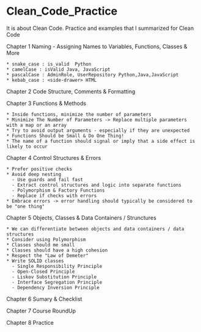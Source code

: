 # Clean_Code_Practice
It is about Clean Code. Practice and examples that I summarized for Clean Code

Chapter 1 Naming - Assigning Names to Variables, Functions, Classes & More

    * snake_case : is_valid  Python
    * camelCase : isValid Java, JavaScript
    * pascalCase : AdminRole, UserRepository Python,Java,JavaScript
    * kebab_case : <side-drawer> HTML

Chapter 2 Code Structure, Comments & Formatting

Chapter 3 Functions & Methods

    * Inside functions, minimize the number of parameters
    * Minimize The Number of Parameters -> Replace multiple parameters with a map or an array
    * Try to avoid output arguments - especially if they are unexpected
    * Functions Should be Small & Do One Thing!
    * The name of a function should signal or imply that a side effect is likely to occur

Chapter 4 Control Structures & Errors

    * Prefer positive checks
    * Avoid deep nesting
      - Use guards and fail fast
      - Extract control structures and logic into separate functions
      - Polymorphism & Factory Functions
      - Replace if checks with errors
    * Embrace errors -> error handling should typically be considered to be "one thing"

Chapter 5 Objects, Classes & Data Containers / Strunctures

    * We can differentiate between objects and data containers / data structures
    * Consider using Polymorphism
    * Classes should me small
    * Classes should have a high cohesion
    * Respect the "Law of Demeter"
    * Write SOLID classes
      - Single Responsibility Principle
      - Open-Closed Principle
      - Liskov Substitution Principle
      - Interface Segregation Principle
      - Dependency Inversion Principle
     
Chapter 6 Sumary & Checklist

Chapter 7 Course RoundUp

Chapter 8 Practice
